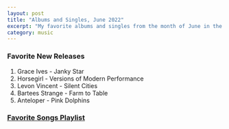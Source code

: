 ```yaml
---
layout: post
title: "Albums and Singles, June 2022"
excerpt: "My favorite albums and singles from the month of June in the 2022nd year. "
category: music
---
```


### Favorite New Releases
1. Grace Ives - Janky Star
1. Horsegirl - Versions of Modern Performance
1. Levon Vincent - Silent Cities
1. Bartees Strange - Farm to Table
1. Anteloper - Pink Dolphins


### <a href="https://open.spotify.com/playlist/4AbhQy2LKOiPX1nB8L7YTr" target="_blank" rel="noopener">Favorite Songs Playlist</a>
